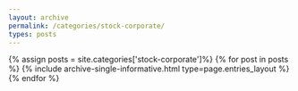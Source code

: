 ```yaml
---
layout: archive
permalink: /categories/stock-corporate/
types: posts
---
```


{% assign posts = site.categories['stock-corporate']%}
{% for post in posts %}
  {% include archive-single-informative.html type=page.entries_layout %}
{% endfor %}

